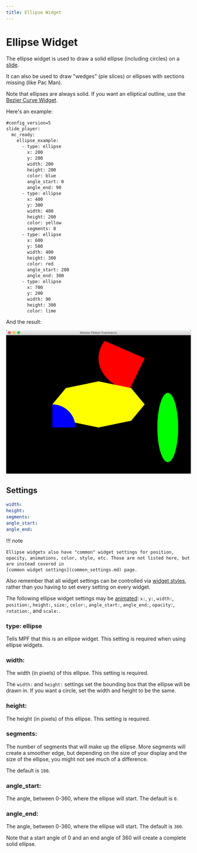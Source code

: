 ```yaml
---
title: Ellipse Widget
---
```


# Ellipse Widget


The ellipse widget is used to draw a solid ellipse (including circles)
on a [slide](../slides/index.md).

It can also be used to draw "wedges" (pie slices) or ellipses with
sections missing (like Pac Man).

Note that ellipses are always solid. If you want an elliptical outline,
use the [Bezier Curve Widget](bezier.md).

Here's an example:

``` mpf-mc-config
#config_version=5
slide_player:
  mc_ready:
    ellipse_example:
      - type: ellipse
        x: 200
        y: 200
        width: 200
        height: 200
        color: blue
        angle_start: 0
        angle_end: 90
      - type: ellipse
        x: 400
        y: 300
        width: 400
        height: 200
        color: yellow
        segments: 8
      - type: ellipse
        x: 600
        y: 500
        width: 400
        height: 300
        color: red
        angle_start: 200
        angle_end: 300
      - type: ellipse
        x: 700
        y: 200
        width: 90
        height: 300
        color: lime
```

And the result:

![image](/mc/images/ellipse.png)

## Settings

``` yaml
width:
height:
segments:
angle_start:
angle_end:
```

!!! note

    Ellipse widgets also have "common" widget settings for position,
    opacity, animations, color, style, etc. Those are not listed here, but
    are instead covered in
    [common widget settings](common_settings.md) page.

Also remember that all widget settings can be controlled via
[widget styles](styles.md), rather than you having to set every setting on every
widget.

The following ellipse widget settings may be
[animated](animation.md):
`x:`, `y:`, `width:`, `position:`, `height:`, `size:`, `color:`,
`angle_start:`, `angle_end:`, `opacity:`, `rotation:`, and `scale:`.

### type: ellipse

Tells MPF that this is an ellipse widget. This setting is required when
using ellipse widgets.

### width:

The width (in pixels) of this ellipse. This setting is required.

The `width:` and `height:` settings set the bounding box that the
ellipse will be drawn in. If you want a circle, set the width and height
to be the same.

### height:

The height (in pixels) of this ellipse. This setting is required.

### segments:

The number of segments that will make up the ellipse. More segments will
create a smoother edge, but depending on the size of your display and
the size of the ellipse, you might not see much of a difference.

The default is `180`.

### angle_start:

The angle, between 0-360, where the ellipse will start. The default is
`0`.

### angle_end:

The angle, between 0-360, where the ellipse will start. The default is
`360`.

Note that a start angle of 0 and an end angle of 360 will create a
complete solid ellipse.

